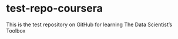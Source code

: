# test-repo-coursera
This is the test repository on GitHub for learning The Data Scientist’s Toolbox
